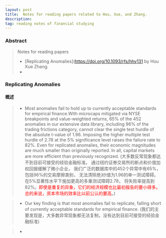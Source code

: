```yaml
---
layout: post 
title:  Notes for reading papers related to Hou, Xue, and Zhang. 
description:    
tag: reading notes of financial studying
---
```


### Abstract
> Notes for reading papers 
> * [Replicating Anomalies](https://doi.org/10.1093/rfs/hhy131 by Hou Xue Zhang. 
> * 
>

### Replicating Anomalies

#### 概述

> * Most anomalies fail to hold up to currently acceptable standards for 
empirical finance.With microcaps mitigated via NYSE breakpoints and 
value-weighted returns, 65% of the 452 anomalies in our extensive data library, 
including 96% of the trading frictions category, cannot clear the single test 
hurdle of the absolute t-value of 1.96. Imposing the higher multiple test hurdle of 
2.78 at the 5% significance level raises the failure rate to 82%.
Even for replicated anomalies, their economic magnitudes are 
much smaller than originally reported. 
In all, capital markets are more efficient than previously recognized. 
(大多数反常现象都达不到目前可接受的经验金融标准。
通过纽约证券交易所的断点和价值加权回报缓解了微小企业，
我们广泛的数据库中的452个异常中有65%，包括96%的交易摩擦类别，
无法清除绝对t值为1.96的单一测试障碍。在5%显著性水平下施加更高的多重测试障碍2.78，
将失败率提高到82%。<font color=red>即使是重复的异象，它们的经济规模也比最初报告的要小得多。
总的来说，资本市场的效率比以前公认的要高</font>。)

> * Our key finding is that most anomalies fail to replicate, 
falling short of currently acceptable standards for empirical finance.
(我们的主要发现是，大多数异常现象都无法复制，没有达到目前可接受的经验金融标准)

> * 
